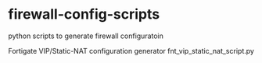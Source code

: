 # firewall-config-scripts
python scripts to generate firewall configuratoin


Fortigate VIP/Static-NAT configuration generator
  fnt_vip_static_nat_script.py
